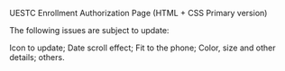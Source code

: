 UESTC Enrollment Authorization Page (HTML + CSS Primary version)

The following issues are subject to update:

Icon to update;
Date scroll effect;
Fit to the phone;
Color, size and other details;
others.
